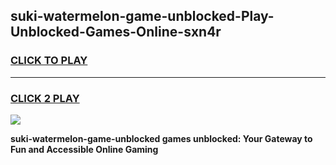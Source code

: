 
## suki-watermelon-game-unblocked-Play-Unblocked-Games-Online-sxn4r
<h3>
<a href="https://premium76.site?title=suki-watermelon-game-unblocked&ref=25A">CLICK TO PLAY</a></h3>
<hr>

<h3>
<a href="https://premium76.site?title=suki-watermelon-game-unblocked&ref=25A">CLICK 2 PLAY</a>
  
</h3>

<a href="https://premium76.site?title=suki-watermelon-game-unblocked&ref=25A"><img src="https://clearcache.store/games.png"></a>


**suki-watermelon-game-unblocked games unblocked: Your Gateway to Fun and Accessible Online Gaming**
